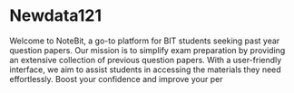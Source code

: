 # Newdata121
Welcome to NoteBit, a go-to platform for BIT students seeking past year question papers. Our mission is to simplify exam preparation by providing an extensive collection of previous question papers. With a user-friendly interface, we aim to assist students in accessing the materials they need effortlessly. Boost your confidence and improve your per
